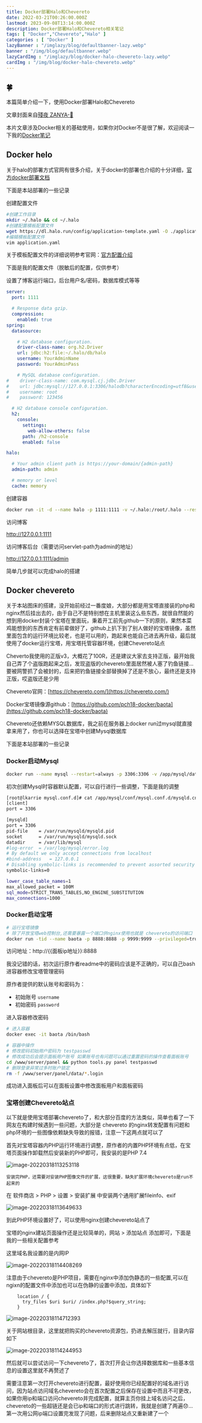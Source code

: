 ```yaml
---
title: Docker部署Halo和Chevereto
date: 2022-03-21T00:26:00.000Z
lastmod: 2023-09-08T13:14:00.000Z
description: Docker部署Halo和Chevereto相关笔记
tags: [ "Docker","Chevereto","Halo" ]
categories : [ "Docker" ]
lazyBanner : "/imglazy/blog/defaultbanner-lazy.webp"
banner : "/img/blog/defaultbanner.webp"
lazyCardImg : "/imglazy/blog/docker-halo-chevereto-lazy.webp"
cardImg : "/img/blog/docker-halo-chevereto.webp"
---
```


## 🍀

本篇简单介绍一下，使用Docker部署Halo和Chevereto

文章封面来自[殘夜 ZANYA-🌟](https://www.pixiv.net/artworks/111068611)

本片文章涉及Docker相关的基础使用，如果你对Docker不是很了解，欢迎阅读一下我的[Docker笔记](https://blog.lkarrie.com/blog/docker/)

## Docker helo

关于halo的部署方式官网有很多介绍，关于docker的部署也介绍的十分详细，[官方docker部署文档](https://docs.halo.run/getting-started/install/docker)

下面是本站部署的一些记录

创建配置文件

```bash
#创建工作目录
mkdir ~/.halo && cd ~/.halo
#创建配置模板配置文件
wget https://dl.halo.run/config/application-template.yaml -O ./application.yaml
#编辑模板配置文件
vim application.yaml
```

关于模板配置文件的详细说明参考官网：[官方配置介绍](https://docs.halo.run/getting-started/config/)

下面是我的配置文件（脱敏后的配置，仅供参考）

设置了博客运行端口，后台用户名/密码，数据库模式等等

```yaml
server:
  port: 1111

  # Response data gzip.
  compression:
    enabled: true
spring:
  datasource:

    # H2 database configuration.
    driver-class-name: org.h2.Driver
    url: jdbc:h2:file:~/.halo/db/halo
    username: YourAdminName
    password: YourAdminPass

    # MySQL database configuration.
#    driver-class-name: com.mysql.cj.jdbc.Driver
#    url: jdbc:mysql://127.0.0.1:3306/halodb?characterEncoding=utf8&useSSL=false&serverTimezone=Asia/Shanghai&allowPublicKeyRetrieval=true
#    username: root
#    password: 123456

  # H2 database console configuration.
  h2:
    console:
      settings:
        web-allow-others: false
      path: /h2-console
      enabled: false

halo:

  # Your admin client path is https://your-domain/{admin-path}
  admin-path: admin

  # memory or level
  cache: memory
```

创建容器

```bash
docker run -it -d --name halo -p 1111:1111 -v ~/.halo:/root/.halo --restart=unless-stopped halohub/halo:1.4.17
```

访问博客

http://127.0.0.1:1111

访问博客后台（需要访问servlet-path为admin的地址）

http://127.0.0.1:1111/admin

简单几步就可以完成halo的搭建

## Docker chevereto

关于本站图床的搭建，没开始前经过一番度娘，大部分都是用宝塔直接装的php和nginx然后挂出去的，由于自己不是特别想在主机里装这么些东西，就很自然能的想到用docker封装个宝塔在里面玩，秉着开工前先github一下的原则，果然本菜鸡能想到的东西肯定有前辈做好了，github上扒下到了别人做好的宝塔镜像，虽然里面包含的运行环境比较老，也是可以用的，跑起来也能自己进去再升级，最后就使用了docker运行宝塔，用宝塔托管容器环境，创建Chevereto站点

Cheverto我使用的正版v3，大概花了100R，还是建议大家去支持正版，最开始我自己弄了个盗版跑起来之后，发现盗版的chevereto里面居然被人塞了钓鱼链接... 要被网警抓了会被封的，后来把钓鱼链接全部替换掉了还是不放心，最终还是支持正版，哎盗版还是少用

Chevereto官网：[https://chevereto.com/](https://chevereto.com/)

Docker宝塔镜像源github：[https://github.com/pch18-docker/baota](https://github.com/pch18-docker/baota)

Chevereto还依赖MYSQL数据库，我之前在服务器上docker run过mysql就直接拿来用了，你也可以选择在宝塔中创建Mysql数据库

下面是本站部署的一些记录

### Docker启动Mysql

```bash
docker run --name mysql --restart=always -p 3306:3306 -v /app/mysql/data:/var/lib/mysql -v /app/mysql/conf:/etc/mysql -e MYSQL_ROOT_PASSWORD=YOURPASS -d mysql:5.7.24	
```

初次创建Mysql时容器默认配置，可以自行进行一些调整，下面是我的调整

```bash
[root@lkarrie mysql.conf.d]# cat /app/mysql/conf/mysql.conf.d/mysqld.cnf 
[client]
port = 3306

[mysqld]
port = 3306
pid-file	= /var/run/mysqld/mysqld.pid
socket		= /var/run/mysqld/mysqld.sock
datadir		= /var/lib/mysql
#log-error	= /var/log/mysql/error.log
# By default we only accept connections from localhost
#bind-address	= 127.0.0.1
# Disabling symbolic-links is recommended to prevent assorted security risks
symbolic-links=0

lower_case_table_names=1
max_allowed_packet = 100M
sql_mode=STRICT_TRANS_TABLES,NO_ENGINE_SUBSTITUTION
max_connections=1000
```

### Docker启动宝塔

```bash
# 运行宝塔镜像
# 除了开放宝塔web控制台,还需要暴露一个端口供nginx使用也就是 chevereto的访问端口
docker run -tid --name baota -p 8888:8888 -p 9999:9999 --privileged=true --shm-size=1g --restart always -v ~/wwwroot:/www/wwwroot  pch18/baota:lnp
```

访问地址：http://{{面板ip地址}}:8888

我没记错的话，初次运行原作者readme中的密码应该是不正确的，可以自己bash进容器修改宝塔管理密码

原作者提供的默认账号和密码为：

- 初始账号 `username`
- 初始密码 `password`

进入容器修改密码

```bash
# 进入容器
docker exec -it baota /bin/bash

# 容器中操作
# 修改密码初始用户密码为 testpasswd
# 修改成功后会提示面板用户账号 如果账号也有问题可以通过重置密码的操作查看面板账号
cd /www/server/panel && python tools.py panel testpasswd
# 删除登录异常过多时账户锁定
rm -f /www/server/panel/data/*.login
```

成功进入面板后可以在面板设置中修改面板用户和面板密码

### 宝塔创建Chevereto站点

以下就是使用宝塔部署chevereto了，和大部分百度的方法类似，简单也看了一下网友在构建时候遇到一些问题，大部分是 chevereto 的nginx转发配置有问题和php环境的一些图像依赖缺失导致的报错，注意一下这两点就可以了

首先对宝塔容器内PHP运行环境进行调整，原作者的内置PHP环境有点低，在宝塔页面操作卸载然后安装新的PHP即可，我安装的是PHP 7.4

![image-20220318113253118](https://image.lkarrie.com/images/2022/03/21/image-20220318113253118.png)

`安装完PHP，还需要对安装PHP图像文件的扩展，这很重要，缺失扩展环境chevereto是run不起来的`

在 软件商店 > PHP > 设置 > 安装扩展 中安装两个通用扩展fileinfo、exif

![image-20220318113649633](https://image.lkarrie.com/images/2022/03/21/image-20220318113649633.png)

到此PHP环境设置好了，可以使用nginx创建chevereto站点了

宝塔的nginx建站页面操作还是比较简单的，网站 > 添加站点 添加即可，下面是我的一些相关配置参考

这里域名我设置的是内网IP

![image-20220318114408269](https://image.lkarrie.com/images/2022/03/21/image-20220318114408269.png)

注意由于chevereto是PHP项目，需要在nginx中添加伪静态的一些配置,可以在ngixn的配置文件中添加也可以在伪静的设置中添加，具体如下

```nginx
    location / {
      try_files $uri $uri/ /index.php?$query_string;
    }
```

![image-20220318114712393](https://image.lkarrie.com/images/2022/03/21/image-20220318114712393.png)

关于网站根目录，这里就把购买的chevereto资源包，扔进去解压就行，目录内容如下

![image-20220318114244953](https://image.lkarrie.com/images/2022/03/21/image-20220318114244953.png)

然后就可以尝试访问一下chevereto了，首次打开会让你选择数据库和一些基本信息的设置这里就不再赘述了

需要注意第一次打开chevereto进行配置，最好使用你已经配置好的域名进行访问，因为站点访问域名chevereto会在首次配置之后保存在设置中而且不可更改，如果你用ip和端口访问chevereto并完成配置，就算主页你挂上域名访问之后，chevereto的一些超链还是会已ip和端口的形式进行跳转，我就是创建了两遍😞...第一次用公网ip端口设置完发现了问题，后来删除站点又重新建了一个
